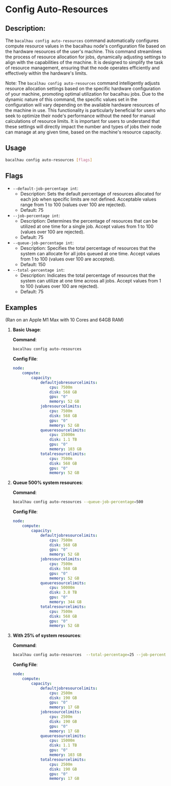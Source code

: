 # Config Auto-Resources

## Description:

The `bacalhau config auto-resources` command automatically configures compute resource values in the bacalhau node's configuration file based on the hardware resources of the user's machine. This command streamlines the process of resource allocation for jobs, dynamically adjusting settings to align with the capabilities of the machine. It is designed to simplify the task of resource management, ensuring that the node operates efficiently and effectively within the hardware's limits.

Note: The `bacalhau config auto-resources` command intelligently adjusts resource allocation settings based on the specific hardware configuration of your machine, promoting optimal utilization for bacalhau jobs. Due to the dynamic nature of this command, the specific values set in the configuration will vary depending on the available hardware resources of the machine in use. This functionality is particularly beneficial for users who seek to optimize their node's performance without the need for manual calculations of resource limits. It is important for users to understand that these settings will directly impact the number and types of jobs their node can manage at any given time, based on the machine's resource capacity.

## Usage

```bash
bacalhau config auto-resources [flags]
```

## Flags

* `--default-job-percentage int`:
  * Description: Sets the default percentage of resources allocated for each job when specific limits are not defined. Acceptable values range from 1 to 100 (values over 100 are rejected).
  * Default: 75
* `--job-percentage int`:
  * Description: Determines the percentage of resources that can be utilized at one time for a single job. Accept values from 1 to 100 (values over 100 are rejected).
  * Default: 75
* `--queue-job-percentage int`:
  * Description: Specifies the total percentage of resources that the system can allocate for all jobs queued at one time. Accept values from 1 to 100 (values over 100 are accepted).
  * Default: 150
* `--total-percentage int`:
  * Description: Indicates the total percentage of resources that the system can utilize at one time across all jobs. Accept values from 1 to 100 (values over 100 are rejected).
  * Default: 75

## Examples

(Ran on an Apple M1 Max with 10 Cores and 64GB RAM)

1.  **Basic Usage**:

    **Command**:

    ```bash
    bacalhau config auto-resources
    ```

    **Config File**:

    ```yaml
    node:
        compute:
            capacity:
                defaultjobresourcelimits:
                    cpu: 7500m
                    disk: 568 GB
                    gpu: "0"
                    memory: 52 GB
                jobresourcelimits:
                    cpu: 7500m
                    disk: 568 GB
                    gpu: "0"
                    memory: 52 GB
                queueresourcelimits:
                    cpu: 15000m
                    disk: 1.1 TB
                    gpu: "0"
                    memory: 103 GB
                totalresourcelimits:
                    cpu: 7500m
                    disk: 568 GB
                    gpu: "0"
                    memory: 52 GB
    ```
2.  **Queue 500% system resources**:

    **Command**:

    ```bash
    bacalhau config auto-resources --queue-job-percentage=500
    ```

    **Config File**:

    ```yaml
    node:
        compute:
            capacity:
                defaultjobresourcelimits:
                    cpu: 7500m
                    disk: 568 GB
                    gpu: "0"
                    memory: 52 GB
                jobresourcelimits:
                    cpu: 7500m
                    disk: 568 GB
                    gpu: "0"
                    memory: 52 GB
                queueresourcelimits:
                    cpu: 50000m
                    disk: 3.8 TB
                    gpu: "0"
                    memory: 344 GB
                totalresourcelimits:
                    cpu: 7500m
                    disk: 568 GB
                    gpu: "0"
                    memory: 52 GB
    ```
3.  **With 25% of system resources**:

    **Command**:

    ```bash
    bacalhau config auto-resources  --total-percentage=25 --job-percentage=25 --default-job-percentage=25
    ```

    **Config File**:

    ```yaml
    node:
        compute:
            capacity:
                defaultjobresourcelimits:
                    cpu: 2500m
                    disk: 190 GB
                    gpu: "0"
                    memory: 17 GB
                jobresourcelimits:
                    cpu: 2500m
                    disk: 190 GB
                    gpu: "0"
                    memory: 17 GB
                queueresourcelimits:
                    cpu: 15000m
                    disk: 1.1 TB
                    gpu: "0"
                    memory: 103 GB
                totalresourcelimits:
                    cpu: 2500m
                    disk: 190 GB
                    gpu: "0"
                    memory: 17 GB
    ```
